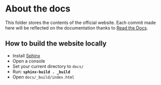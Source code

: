 # About the docs

This folder stores the contents of the official website. Each commit made here will be reflected on the documentation thanks to [Read the Docs](http://readthedocs.org).

## How to build the website locally

* Install [Sphinx](http://sphinx.pocoo.org/)
* Open a console
* Set your current directory to `docs/`
* Run: **`sphinx-build . _build`**
* Open `docs/_build/index.html`
